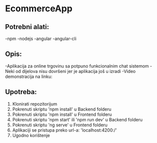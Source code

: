 # EcommerceApp

## Potrebni alati:
  -npm
  -nodejs
  -angular
  -angular-cli
  
## Opis:
  -Aplikacija za online trgovinu sa potpuno funkcionalnim chat sistemom
  -Neki od dijelova nisu dovršeni jer je aplikacija još u izradi
  -Video demonstracija na linku: 
  
## Upotreba:
  1. Klonirati repozitorijum
  2. Pokrenuti skriptu 'npm install' u Backend folderu
  3. Pokrenuti skriptu 'npm install' u Frontend folderu
  4. Pokrenuti skriptu 'npm start' ili 'npm run dev' u Backend folderu
  5. Pokrenuti skriptu 'ng serve' u Frontend folderu
  6. Aplikaciji se pristupa preko url-a: 'localhost:4200:/'
  7. Ugodno korištenje
  
  
  
